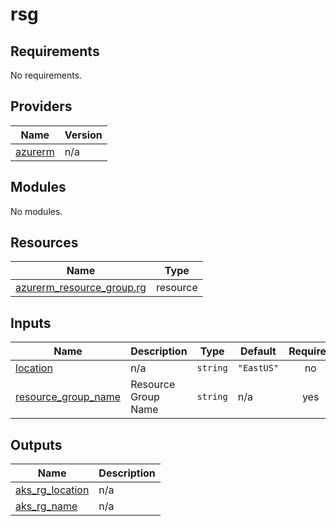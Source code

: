 # rsg

<!-- BEGIN_TF_DOCS -->
## Requirements

No requirements.

## Providers

| Name | Version |
|------|---------|
| <a name="provider_azurerm"></a> [azurerm](#provider\_azurerm) | n/a |

## Modules

No modules.

## Resources

| Name | Type |
|------|------|
| [azurerm_resource_group.rg](https://registry.terraform.io/providers/hashicorp/azurerm/latest/docs/resources/resource_group) | resource |

## Inputs

| Name | Description | Type | Default | Required |
|------|-------------|------|---------|:--------:|
| <a name="input_location"></a> [location](#input\_location) | n/a | `string` | `"EastUS"` | no |
| <a name="input_resource_group_name"></a> [resource\_group\_name](#input\_resource\_group\_name) | Resource Group Name | `string` | n/a | yes |

## Outputs

| Name | Description |
|------|-------------|
| <a name="output_aks_rg_location"></a> [aks\_rg\_location](#output\_aks\_rg\_location) | n/a |
| <a name="output_aks_rg_name"></a> [aks\_rg\_name](#output\_aks\_rg\_name) | n/a |
<!-- END_TF_DOCS -->
